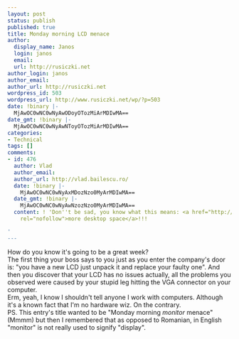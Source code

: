 ```yaml
---
layout: post
status: publish
published: true
title: Monday morning LCD menace
author:
  display_name: Janos
  login: janos
  email: 
  url: http://rusiczki.net
author_login: janos
author_email: 
author_url: http://rusiczki.net
wordpress_id: 503
wordpress_url: http://www.rusiczki.net/wp/?p=503
date: !binary |-
  MjAwOC0wNC0wNyAwODoyOTozMiArMDIwMA==
date_gmt: !binary |-
  MjAwOC0wNC0wNyAwNToyOTozMiArMDIwMA==
categories:
- Technical
tags: []
comments:
- id: 476
  author: Vlad
  author_email: 
  author_url: http://vlad.bailescu.ro/
  date: !binary |-
    MjAwOC0wNC0wNyAxMDozNzo0MyArMDIwMA==
  date_gmt: !binary |-
    MjAwOC0wNC0wNyAwNzozNzo0MyArMDIwMA==
  content: ! 'Don''t be sad, you know what this means: <a href="http://en.wikipedia.org/wiki/Multi-monitor"
    rel="nofollow">more desktop space</a>!!!

'
---
```

<p>How do you know it's going to be a great week?<br />
The first thing your boss says to you just as you enter the company's door is: "you have a new LCD just unpack it and replace your faulty one". And then you discover that your LCD has no issues actually, all the problems you observed were caused by your stupid leg hitting the VGA connector on your computer.<br />
Erm, yeah, I know I shouldn't tell anyone I work with computers. Although it's a known fact that I'm no hardware wiz. On the contrary.<br />
PS. This entry's title wanted to be "Monday morning <em>monitor</em> menace" (Mmmm) but then I remembered that as opposed to Romanian, in English "monitor" is not really used to signify "display".</p>
